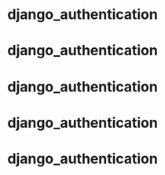 # django_authentication
# django_authentication
# django_authentication
# django_authentication
# django_authentication

